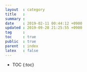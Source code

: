```yaml
---
layout  : category
title   : 
summary : 
date    : 2019-02-11 00:44:12 +0900
updated : 2019-09-28 21:25:55 +0900
tag     : 
toc     : true
public  : true
parent  : index
latex   : false
---
```

* TOC
{:toc}

